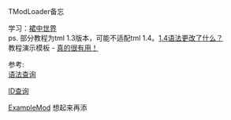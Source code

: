 TModLoader备忘

学习：[裙中世界](https://fs49.org/)  
ps. 部分教程为tml 1.3版本，可能不适配tml 1.4。[1.4语法更改了什么？](https://github.com/tModLoader/tModLoader/wiki/Update-Migration-Guide)  
教程演示模板 - [真的很有用！](https://github.com/CXUtk/TemplateMod2)

参考:  
[语法查询](https://docs.tmodloader.net/html_released/index.html)  
  
[ID查询](https://terraria.wiki.gg/zh/wiki/%E6%95%B0%E6%8D%AE_ID)

[ExampleMod](https://github.com/Cyrillya/Example-Mod-Zh-Project/)
想起来再添



